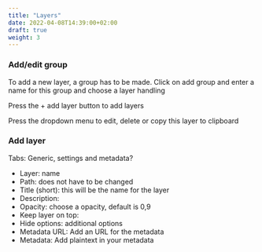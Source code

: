 ```yaml
---
title: "Layers"
date: 2022-04-08T14:39:00+02:00
draft: true
weight: 3
---
```


### Add/edit group
To add a new layer, a group has to be made. Click on add group and enter a name for this group and choose a layer handling

Press the + add layer button to add layers

Press the dropdown menu to edit, delete or copy this layer to clipboard



### Add layer

Tabs: Generic, settings and metadata?

- Layer: name
- Path: does not have to be changed
- Title (short): this will be the name for the layer
- Description:
- Opacity: choose a opacity, default is 0,9
- Keep layer on top:
- Hide options: additional options
- Metadata URL: Add an URL for the metadata
- Metadata: Add plaintext in your metadata


